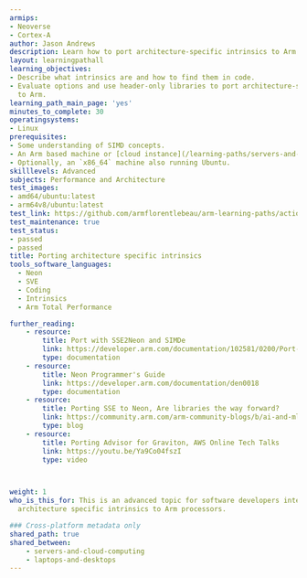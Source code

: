 ```yaml
---
armips:
- Neoverse
- Cortex-A
author: Jason Andrews
description: Learn how to port architecture-specific intrinsics to Arm processors.
layout: learningpathall
learning_objectives:
- Describe what intrinsics are and how to find them in code.
- Evaluate options and use header-only libraries to port architecture-specific intrinsics
  to Arm.
learning_path_main_page: 'yes'
minutes_to_complete: 30
operatingsystems:
- Linux
prerequisites:
- Some understanding of SIMD concepts.
- An Arm based machine or [cloud instance](/learning-paths/servers-and-cloud-computing/csp/) running Ubuntu Linux.
- Optionally, an `x86_64` machine also running Ubuntu.
skilllevels: Advanced
subjects: Performance and Architecture
test_images:
- amd64/ubuntu:latest
- arm64v8/ubuntu:latest
test_link: https://github.com/armflorentlebeau/arm-learning-paths/actions/runs/4312122327
test_maintenance: true
test_status:
- passed
- passed
title: Porting architecture specific intrinsics
tools_software_languages:
  - Neon
  - SVE
  - Coding
  - Intrinsics
  - Arm Total Performance

further_reading:
    - resource:
        title: Port with SSE2Neon and SIMDe
        link: https://developer.arm.com/documentation/102581/0200/Port-with-SSE2Neon-and-SIMDe
        type: documentation
    - resource:
        title: Neon Programmer's Guide
        link: https://developer.arm.com/documentation/den0018
        type: documentation
    - resource:
        title: Porting SSE to Neon, Are libraries the way forward?
        link: https://community.arm.com/arm-community-blogs/b/ai-and-ml-blog/posts/porting-sse-to-neon-are-libraries-the-way-forward
        type: blog
    - resource:
        title: Porting Advisor for Graviton, AWS Online Tech Talks
        link: https://youtu.be/Ya9Co04fszI
        type: video



weight: 1
who_is_this_for: This is an advanced topic for software developers interested in porting
  architecture specific intrinsics to Arm processors.

### Cross-platform metadata only
shared_path: true
shared_between:
    - servers-and-cloud-computing
    - laptops-and-desktops
---
```

